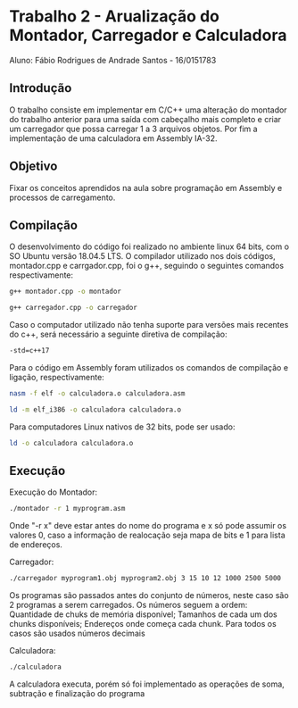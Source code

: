 # Trabalho 2 - Arualização do Montador, Carregador e Calculadora

Aluno: Fábio Rodrigues de Andrade Santos - 16/0151783

## Introdução
O trabalho consiste em implementar em C/C++ uma alteração do montador do trabalho anterior
para uma saída com cabeçalho mais completo e criar um carregador que possa carregar 1 a 3
arquivos objetos. Por fim a implementação de uma calculadora em Assembly IA-32.

## Objetivo
Fixar‌ ‌o‌s conceitos aprendidos na aula sobre programação em Assembly e processos de carregamento.

## Compilação
O desenvolvimento do código foi realizado no ambiente linux 64 bits, com o SO Ubuntu versão 18.04.5 LTS. O compilador utilizado nos dois códigos, montador.cpp e carrgador.cpp, foi o g++, seguindo o seguintes comandos respectivamente:

```bash
g++ montador.cpp -o montador
```

```bash
g++ carregador.cpp -o carregador
```

Caso o computador utilizado não tenha suporte para versões mais recentes do c++, será necessário a seguinte diretiva de compilação:

```bash
-std=c++17
```

Para o código em Assembly foram utilizados os comandos de compilação e ligação, respectivamente:
```bash
nasm -f elf -o calculadora.o calculadora.asm
```

```bash
ld -m elf_i386 -o calculadora calculadora.o
```
Para computadores Linux nativos de 32 bits, pode ser usado:

```bash
ld -o calculadora calculadora.o
```
## Execução
Execução do Montador:
```bash
./montador -r 1 myprogram.asm
```
Onde "-r x" deve estar antes do nome do programa e x só pode assumir os valores 0, caso a informação de realocação seja mapa de bits e 1 para lista de endereços.

Carregador:
```bash
./carregador‌ ‌myprogram1.obj‌ ‌myprogram2.obj‌ ‌3‌ ‌15‌ ‌10‌ ‌12‌ ‌1000‌ ‌2500‌ ‌5000
```
 Os programas são passados antes do conjunto de números, neste caso são 2 programas a serem carregados. Os números seguem a ordem: Quantidade de chuks de memória
disponível; Tamanhos de cada um dos chunks disponíveis; Endereços onde começa cada chunk. Para todos os casos são usados números decimais 

Calculadora:
```bash
./calculadora
```
A calculadora executa, porém só foi implementado as operações de soma, subtração e finalização do programa
